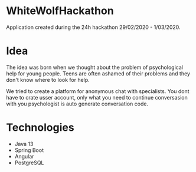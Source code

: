 # WhiteWolfHackathon
Application created during the 24h hackathon 29/02/2020 - 1/03/2020.

# Idea
The idea was born when we thought about the problem of psychological help for young people. 
Teens are often ashamed of their problems and they don't know where to look for help.


We tried to create a platform for anonymous chat with specialists. 
You dont have to crate usser account, only what you need to continue conversasion with you psychologist is auto generate conversation code.

# Technologies
* Java 13
* Spring Boot
* Angular
* PostgreSQL
